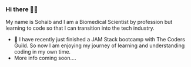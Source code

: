 ### Hi there 👋🏼

My name is Sohaib and I am a Biomedical Scientist by profession but learning to code so that I can transition into the tech industry.


- 🌱 I have recently just finished a JAM Stack bootcamp with The Coders Guild. So now I am enjoying my journey of learning and understanding coding in my own time.
- More info coming soon....

<!--
**Sohaib-01/Sohaib-01** is a ✨ _special_ ✨ repository because its `README.md` (this file) appears on your GitHub profile.


- 👯 I’m looking to collaborate on ...
- 🤔 I’m looking for help with ...
- 💬 Ask me about ...
- 📫 How to reach me: ...
- 😄 Pronouns: ...
- ⚡ Fun fact: ...
-->
